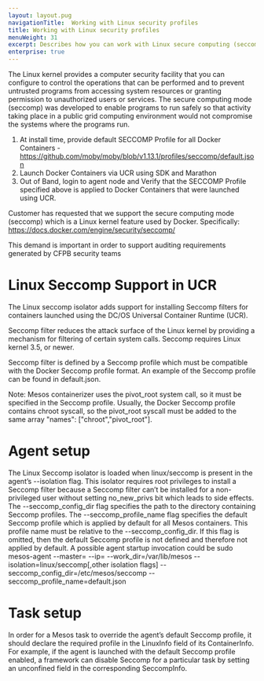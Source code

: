 ```yaml
---
layout: layout.pug
navigationTitle:  Working with Linux security profiles
title: Working with Linux security profiles
menuWeight: 31
excerpt: Describes how you can work with Linux secure computing (seccomp) profiles 
enterprise: true
---
```

<!-- The source repository for this topic is https://github.com/dcos/dcos-docs-site -->

The Linux kernel provides a computer security facility that you can configure to control the operations that can be performed and to prevent untrusted programs from accessing system resources or granting permission to unauthorized users or services. The secure computing mode (seccomp) was developed to enable programs to run safely so that activity taking place in a public grid computing environment would not compromise the systems where the programs run.

1) At install time, provide default SECCOMP Profile for all Docker Containers - https://github.com/moby/moby/blob/v1.13.1/profiles/seccomp/default.json
2) Launch Docker Containers via UCR using SDK and Marathon
3) Out of Band, login to agent node and Verify that the SECCOMP Profile specified above is applied to Docker Containers that were launched using UCR.

Customer has requested that we support the secure computing mode (seccomp) which is a Linux kernel feature used by Docker. Specifically:
https://docs.docker.com/engine/security/seccomp/

This demand is important in order to support auditing requirements generated by CFPB security teams

# Linux Seccomp Support in UCR
The Linux seccomp isolator adds support for installing Seccomp filters for containers launched using the DC/OS Universal Container Runtime (UCR).

Seccomp filter reduces the attack surface of the Linux kernel by providing a mechanism for filtering of certain system calls. Seccomp requires Linux kernel 3.5, or newer.

Seccomp filter is defined by a Seccomp profile which must be compatible with the Docker Seccomp profile format. An example of the Seccomp profile can be found in default.json.

Note: Mesos containerizer uses the pivot_root system call, so it must be specified in the Seccomp profile. Usually, the Docker Seccomp profile contains chroot syscall, so the pivot_root syscall must be added to the same array "names": ["chroot","pivot_root"].

# Agent setup
The Linux Seccomp isolator is loaded when linux/seccomp is present in the agent’s --isolation flag. This isolator requires root privileges to install a Seccomp filter because a Seccomp filter can’t be installed for a non-privileged user without setting no_new_privs bit which leads to side effects.
The --seccomp_config_dir flag specifies the path to the directory containing Seccomp profiles.
The --seccomp_profile_name flag specifies the default Seccomp profile which is applied by default for all Mesos containers. This profile name must be relative to the --seccomp_config_dir. If this flag is omitted, then the default Seccomp profile is not defined and therefore not applied by default.
A possible agent startup invocation could be
sudo mesos-agent --master=<master ip> --ip=<agent ip>
  --work_dir=/var/lib/mesos
  --isolation=linux/seccomp[,other isolation flags]
  --seccomp_config_dir=/etc/mesos/seccomp
  --seccomp_profile_name=default.json

# Task setup
In order for a Mesos task to override the agent’s default Seccomp profile, it should declare the required profile in the LinuxInfo field of its ContainerInfo. For example, if the agent is launched with the default Seccomp profile enabled, a framework can disable Seccomp for a particular task by setting an unconfined field in the corresponding SeccompInfo.
